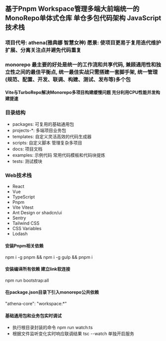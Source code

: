 ## 基于Pnpm Workspace管理多端大前端统一的MonoRepo单体式仓库 单仓多包代码架构 JavaScript技术栈

### 项目代号: athena(雅典娜 智慧女神) 愿景: 使项目更易于复用迭代维护扩展、分离关注点并避免代码重复

### monorepo 最主要的好处是统一的工作流和共享代码, 兼顾通用性和独立性之间的最佳平衡点, 统一最佳实战只需搭建一套脚手架, 统一管理(规范、配置、开发、联调、构建、测试、发布等)多个包
#### Vite与TurboRepo解决Monorepo多项目构建缓慢问题 充分利用CPU性能并发构建提速

### 目录结构

- packages: 可复用的基础通用包
- projects-*: 多端项目业务包
- templates: 自定义灵活高效的代码生成器
- scripts: 自定义脚本 管理复杂多项目
- docs: 项目文档
- examples: 示例代码 常用代码模板和代码块提炼
- tests: 测试模块

### Web技术栈

- React
- Vue
- TypeScript
- Pnpm
- Vite Vitest
- Ant Design or shadcn/ui
- Sentry
- Tailwind CSS
- CSS Variables
- Lodash

#### 安装Pnpm相关依赖

npm i -g pnpm && npm i -g gulp && pnpm i

#### 安装编译所有依赖 建立link软连接

npm run bootstrap:all

#### 在package.json目录下引入monorepo公共依赖

"athena-core": "workspace:*"

#### 基础通用包和业务包实时调试

- 执行根目录封装的命令 npm run watch:ts
- 根据文件监听变化实时响应联调结果 tsc --watch 单独开启服务

